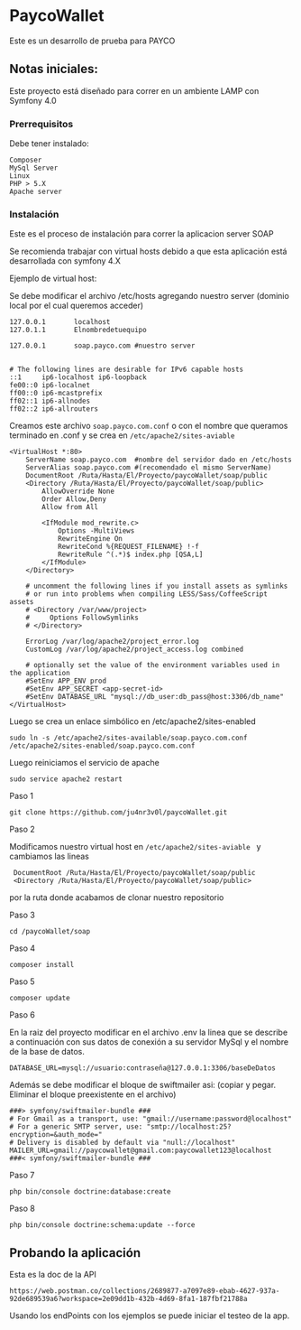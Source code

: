 # PaycoWallet

Este es un desarrollo de prueba para PAYCO

## Notas iniciales:

Este proyecto está diseñado para correr en un ambiente LAMP con Symfony 4.0

### Prerrequisitos

Debe tener instalado:

```
Composer
MySql Server
Linux
PHP > 5.X
Apache server
```

### Instalación


Este es el proceso de instalación para correr la aplicacion server SOAP

Se recomienda trabajar con virtual hosts debido a que esta aplicación está desarrollada con symfony 4.X

Ejemplo de virtual host:

Se debe modificar el archivo /etc/hosts agregando nuestro server (dominio local por el cual queremos acceder)


``` 
127.0.0.1       localhost
127.0.1.1       Elnombredetuequipo

127.0.0.1       soap.payco.com #nuestro server


# The following lines are desirable for IPv6 capable hosts
::1     ip6-localhost ip6-loopback
fe00::0 ip6-localnet
ff00::0 ip6-mcastprefix
ff02::1 ip6-allnodes
ff02::2 ip6-allrouters

```

Creamos este archivo ```
                     soap.payco.com.conf
                     ``` o con el nombre que queramos terminado en .conf y se crea en ```/etc/apache2/sites-aviable 
                    ```

```
<VirtualHost *:80>
    ServerName soap.payco.com  #nombre del servidor dado en /etc/hosts
    ServerAlias soap.payco.com #(recomendado el mismo ServerName)
    DocumentRoot /Ruta/Hasta/El/Proyecto/paycoWallet/soap/public
    <Directory /Ruta/Hasta/El/Proyecto/paycoWallet/soap/public>
        AllowOverride None
        Order Allow,Deny
        Allow from All

        <IfModule mod_rewrite.c>
            Options -MultiViews
            RewriteEngine On
            RewriteCond %{REQUEST_FILENAME} !-f
            RewriteRule ^(.*)$ index.php [QSA,L]
        </IfModule>
    </Directory>

    # uncomment the following lines if you install assets as symlinks
    # or run into problems when compiling LESS/Sass/CoffeeScript assets
    # <Directory /var/www/project>
    #     Options FollowSymlinks
    # </Directory>

    ErrorLog /var/log/apache2/project_error.log
    CustomLog /var/log/apache2/project_access.log combined

    # optionally set the value of the environment variables used in the application
    #SetEnv APP_ENV prod
    #SetEnv APP_SECRET <app-secret-id>
    #SetEnv DATABASE_URL "mysql://db_user:db_pass@host:3306/db_name"
</VirtualHost>

```


Luego se crea un enlace simbólico en /etc/apache2/sites-enabled

```
sudo ln -s /etc/apache2/sites-available/soap.payco.com.conf /etc/apache2/sites-enabled/soap.payco.com.conf

```

Luego reiniciamos el servicio de apache

```
sudo service apache2 restart
```

Paso 1

```
git clone https://github.com/ju4nr3v0l/paycoWallet.git
```


Paso 2

Modificamos nuestro virtual host en ```/etc/apache2/sites-aviable ``` y cambiamos las lineas 
```
 DocumentRoot /Ruta/Hasta/El/Proyecto/paycoWallet/soap/public
 <Directory /Ruta/Hasta/El/Proyecto/paycoWallet/soap/public>
```
 por la ruta donde acabamos de clonar nuestro repositorio

Paso 3

```
cd /paycoWallet/soap
```

Paso 4

```
composer install
```

Paso 5

```
composer update
```

Paso 6

En la raiz del proyecto modificar en el archivo .env la linea que se describe a continuación con sus datos de conexión a su servidor MySql y el nombre de la base de datos. 

```
DATABASE_URL=mysql://usuario:contraseña@127.0.0.1:3306/baseDeDatos
```

Además se debe modificar el bloque de swiftmailer asi: (copiar y pegar. Eliminar el bloque preexistente en el archivo)

```
###> symfony/swiftmailer-bundle ###
# For Gmail as a transport, use: "gmail://username:password@localhost"
# For a generic SMTP server, use: "smtp://localhost:25?encryption=&auth_mode="
# Delivery is disabled by default via "null://localhost"
MAILER_URL=gmail://paycowallet@gmail.com:paycowallet123@localhost
###< symfony/swiftmailer-bundle ###
```


Paso 7

```
php bin/console doctrine:database:create
```

Paso 8

```
php bin/console doctrine:schema:update --force
```





## Probando la aplicación

Esta es la doc de la API

```
https://web.postman.co/collections/2689877-a7097e89-ebab-4627-937a-92de689539a6?workspace=2e09dd1b-432b-4d69-8fa1-187fbf21788a
```

Usando los endPoints con los ejemplos se puede iniciar el testeo de la app.


